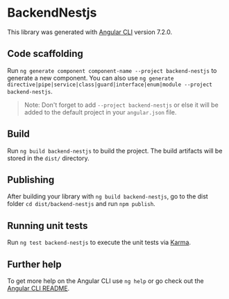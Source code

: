 # BackendNestjs

This library was generated with [Angular CLI](https://github.com/angular/angular-cli) version 7.2.0.

## Code scaffolding

Run `ng generate component component-name --project backend-nestjs` to generate a new component. You can also use `ng generate directive|pipe|service|class|guard|interface|enum|module --project backend-nestjs`.

> Note: Don't forget to add `--project backend-nestjs` or else it will be added to the default project in your `angular.json` file.

## Build

Run `ng build backend-nestjs` to build the project. The build artifacts will be stored in the `dist/` directory.

## Publishing

After building your library with `ng build backend-nestjs`, go to the dist folder `cd dist/backend-nestjs` and run `npm publish`.

## Running unit tests

Run `ng test backend-nestjs` to execute the unit tests via [Karma](https://karma-runner.github.io).

## Further help

To get more help on the Angular CLI use `ng help` or go check out the [Angular CLI README](https://github.com/angular/angular-cli/blob/master/README.md).
